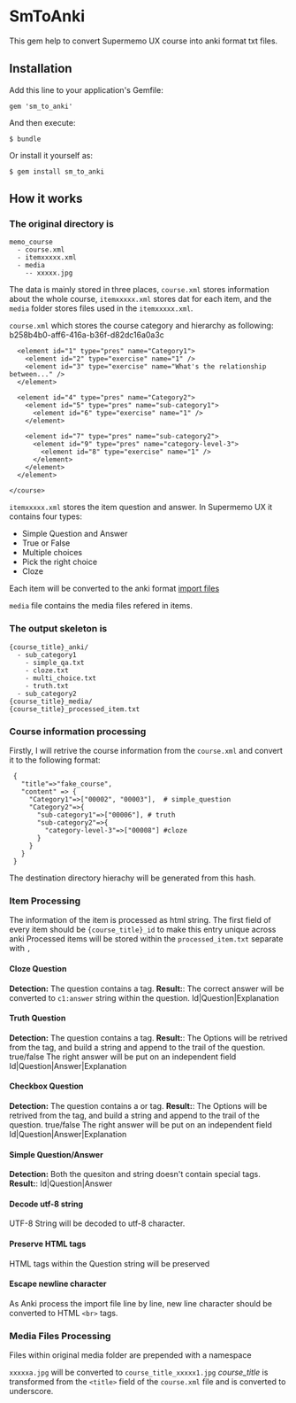 # SmToAnki

This gem help to convert Supermemo UX course into anki format txt files.

## Installation

Add this line to your application's Gemfile:

    gem 'sm_to_anki'

And then execute:

    $ bundle

Or install it yourself as:

    $ gem install sm_to_anki

## How it works

### The original directory is
    memo_course
      - course.xml
      - itemxxxxx.xml
      - media
        -- xxxxx.jpg
The data is mainly stored in three places, `course.xml` stores information about the whole course, `itemxxxxx.xml` stores dat for each item, and the `media` folder stores files used in the `itemxxxxx.xml`.

`course.xml` which stores the course category and hierarchy as following: 
    <course xmlns="http://www.supermemo.net/2006/smux">
      <guid>b258b4b0-aff6-416a-b36f-d82dc16a0a3c</guid>
      <title>Fake Course</title>
      
      <element id="1" type="pres" name="Category1">
        <element id="2" type="exercise" name="1" />
        <element id="3" type="exercise" name="What's the relationship between..." />
      </element>

      <element id="4" type="pres" name="Category2">
        <element id="5" type="pres" name="sub-category1">
          <element id="6" type="exercise" name="1" />
        </element>

        <element id="7" type="pres" name="sub-category2">
          <element id="9" type="pres" name="category-level-3">
            <element id="8" type="exercise" name="1" />
          </element>
        </element>
      </element>

    </course>


`itemxxxxx.xml` stores the item question and answer. In Supermemo UX it contains four types:
  * Simple Question and Answer
  * True or False
  * Multiple choices
  * Pick the right choice
  * Cloze

Each item will be converted to the anki format [import files](http://ankisrs.net/docs/FileImport.html)

`media` file contains the media files refered in items.

### The output skeleton is

    {course_title}_anki/
      - sub_category1
        - simple_qa.txt
        - cloze.txt
        - multi_choice.txt
        - truth.txt
      - sub_category2
    {course_title}_media/
    {course_title}_processed_item.txt


### Course information processing
Firstly, I will retrive the course information from the `course.xml` and convert it to the following format:

     {
       "title"=>"fake_course", 
       "content" => {
         "Category1"=>["00002", "00003"],  # simple_question
         "Category2"=>{
           "sub-category1"=>["00006"], # truth
           "sub-category2"=>{
             "category-level-3"=>["00008"] #cloze
           }
         }
       }
     }

The destination directory hierachy will be generated from this hash.


### Item Processing
The information of the item is processed as html string.
The first field of every item should be `{course_title}_id` to make this entry unique across anki
Processed items will be stored within the `processed_item.txt` separate with `,`

#### Cloze Question
**Detection:** The question contains a <spellpad> tag.
**Result:**:
The correct answer will be converted to `c1:answer` string within the question.
Id|Question|Explanation

#### Truth Question
**Detection:** The question contains a <true-false> tag.
**Result:**:
The Options will be retrived from the tag, and build a string and append to the trail of the question. true/false
The right answer will be put on an independent field
Id|Question|Answer|Explanation

#### Checkbox Question
**Detection:** The question contains a <checkbox> or <radio> tag.
**Result:**:
The Options will be retrived from the tag, and build a string and append to the trail of the question. true/false
The right answer will be put on an independent field
Id|Question|Answer|Explanation

#### Simple Question/Answer
**Detection:** Both the quesiton and string doesn't contain special tags.
**Result:**:
Id|Question|Answer

#### Decode utf-8 string
UTF-8 String will be decoded to utf-8 character.

#### Preserve HTML tags
HTML tags within the Question string will be preserved

#### Escape newline character
As Anki process the import file line by line, new line character should be converted to HTML `<br>` tags.

### Media Files Processing
Files within original media folder are prepended with a namespace
<!-- <gfx item-id="117" file="e" scale-base="720" /> -->
`xxxxxa.jpg` will be converted to `course_title_xxxxx1.jpg`
*course_title* is transformed from the `<title>` field of the `course.xml` file and is converted to underscore.
